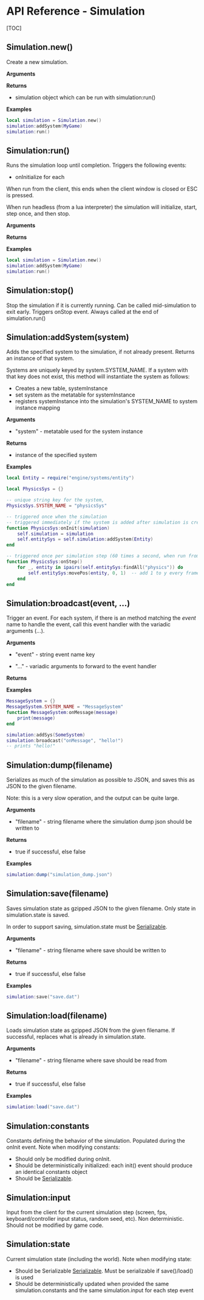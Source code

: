 # API Reference - Simulation

[TOC]

## Simulation.new()
Create a new simulation.

**Arguments**

**Returns**

- simulation object which can be run with simulation:run()

**Examples**

```lua
local simulation = Simulation.new()
simulation:addSystem(MyGame)
simulation:run()
```


## Simulation:run()
Runs the simulation loop until completion.  Triggers the following events:

- onInitialize for each 

When run from the client, this ends when the client window is closed or ESC is pressed.

When run headless (from a lua interpreter) the simulation will initialize, start, step once, and then stop.

**Arguments**

**Returns**

**Examples**

```lua
local simulation = Simulation.new()
simulation:addSystem(MyGame)
simulation:run()
```


## Simulation:stop()
Stop the simulation if it is currently running.  Can be called mid-simulation to exit early.  Triggers onStop event.  Always called at the end of simulation.run()



## Simulation:addSystem(system)
Adds the specified system to the simulation, if not already present.  Returns an instance of that system.

Systems are uniquely keyed by system.SYSTEM_NAME. If a system with that key does not exist, this method will instantiate the system as follows:

- Creates a new table, systemInstance
- set system as the metatable for systemInstance
- registers systemInstance into the simulation's SYSTEM_NAME to system instance mapping

**Arguments**

- "system" - metatable used for the system instance

**Returns**

- instance of the specified system

**Examples**

```lua
local Entity = require("engine/systems/entity")

local PhysicsSys = {}

-- unique string key for the system,
PhysicsSys.SYSTEM_NAME = "physicsSys"

-- triggered once when the simulation
-- triggered immediately if the system is added after simulation is created
function PhysicsSys:onInit(simulation)
	self.simulation = simulation
	self.entitySys = self.simulation:addSystem(Entity)
end

-- triggered once per simulation step (60 times a second, when run from the client)
function PhysicsSys:onStep()
	for _, entity in ipairs(self.entitySys:findAll("physics")) do
		self.entitySys:movePos(entity, 0, 1)  -- add 1 to y every frame; not the most exciting gravity physics
	end
end
```


## Simulation:broadcast(event, ...)
Trigger an event.  For each system, if there is an method matching the *event* name to handle the event,
call this event handler with the variadic arguments (...).

**Arguments**

- "event" - string event name key

- "..." - variadic arguments to forward to the event handler

**Returns**

**Examples**

```lua
MessageSystem = {}
MessageSystem.SYSTEM_NAME = "MessageSystem"
function MessageSystem:onMessage(message)
	print(message)
end

simulation:addSys(SomeSystem)
simulation:broadcast("onMessage", "hello!")
-- prints "hello!"
```


## Simulation:dump(filename)
Serializes as much of the simulation as possible to JSON,
and saves this as JSON to the given filename.

Note: this is a very slow operation, and the output can be quite large.

**Arguments**

- "filename" - string filename where the simulation dump json should be written to

**Returns**

- true if successful, else false

**Examples**

```lua
simulation:dump("simulation_dump.json")
```


## Simulation:save(filename)
Saves simulation state as gzipped JSON to the given filename.  Only state in simulation.state is saved.

In order to support saving, simulation.state must be [Serializable](../abstractions/serializable.html).

**Arguments**

- "filename" - string filename where save should be written to

**Returns**

- true if successful, else false

**Examples**

```lua
simulation:save("save.dat")
```


## Simulation:load(filename)
Loads simulation state as gzipped JSON from the given filename.  If successful, replaces what is already in simulation.state.

**Arguments**

- "filename" - string filename where save should be read from

**Returns**

- true if successful, else false

**Examples**

```lua
simulation:load("save.dat")
```


## Simulation:constants
Constants defining the behavior of the simulation.  Populated during the onInit event.  Note when modifying constants:

- Should only be modified during onInit.
- Should be deterministically initialized: each init() event should produce an identical constants object
- Should be [Serializable](../abstractions/serializable.html).

## Simulation:input
Input from the client for the current simulation step (screen, fps, keyboard/controller input status, random seed, etc).
Non deterministic.  Should not be modified by game code.

## Simulation:state
Current simulation state (including the world).  Note when modifying state:

 - Should be Serializable [Serializable](../abstractions/serializable.html).  Must be serializable if save()/load() is used
 - Should be deterministically updated when provided the same simulation.constants and the same simulation.input for each step event
